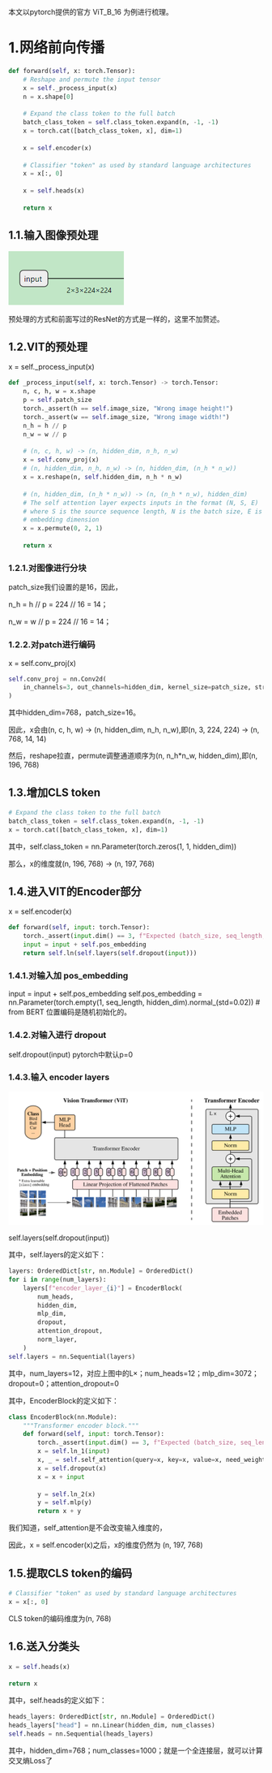 本文以pytorch提供的官方 ViT_B_16 为例进行梳理。

# 1.网络前向传播
```python
def forward(self, x: torch.Tensor):
    # Reshape and permute the input tensor
    x = self._process_input(x)
    n = x.shape[0]

    # Expand the class token to the full batch
    batch_class_token = self.class_token.expand(n, -1, -1)
    x = torch.cat([batch_class_token, x], dim=1)

    x = self.encoder(x)

    # Classifier "token" as used by standard language architectures
    x = x[:, 0]

    x = self.heads(x)

    return x
```

## 1.1.输入图像预处理
![img.png](img.png)

预处理的方式和前面写过的ResNet的方式是一样的，这里不加赘述。

## 1.2.VIT的预处理
x = self._process_input(x)
```python
def _process_input(self, x: torch.Tensor) -> torch.Tensor:
    n, c, h, w = x.shape
    p = self.patch_size
    torch._assert(h == self.image_size, "Wrong image height!")
    torch._assert(w == self.image_size, "Wrong image width!")
    n_h = h // p
    n_w = w // p

    # (n, c, h, w) -> (n, hidden_dim, n_h, n_w)
    x = self.conv_proj(x)
    # (n, hidden_dim, n_h, n_w) -> (n, hidden_dim, (n_h * n_w))
    x = x.reshape(n, self.hidden_dim, n_h * n_w)

    # (n, hidden_dim, (n_h * n_w)) -> (n, (n_h * n_w), hidden_dim)
    # The self attention layer expects inputs in the format (N, S, E)
    # where S is the source sequence length, N is the batch size, E is the
    # embedding dimension
    x = x.permute(0, 2, 1)

    return x
```
### 1.2.1.对图像进行分块

patch_size我们设置的是16，因此，

n_h = h // p = 224 // 16 = 14； 

n_w = w // p = 224 // 16 = 14； 

### 1.2.2.对patch进行编码
x = self.conv_proj(x)
```python
self.conv_proj = nn.Conv2d(
    in_channels=3, out_channels=hidden_dim, kernel_size=patch_size, stride=patch_size
)
```
其中hidden_dim=768，patch_size=16。

因此，x会由(n, c, h, w) -> (n, hidden_dim, n_h, n_w),即(n, 3, 224, 224) -> (n, 768, 14, 14)

然后，reshape拉直，permute调整通道顺序为(n, n_h*n_w, hidden_dim),即(n, 196, 768)

## 1.3.增加CLS token
```python
# Expand the class token to the full batch
batch_class_token = self.class_token.expand(n, -1, -1)
x = torch.cat([batch_class_token, x], dim=1)
```
其中，self.class_token = nn.Parameter(torch.zeros(1, 1, hidden_dim))

那么，x的维度就(n, 196, 768) -> (n, 197, 768)

## 1.4.进入VIT的Encoder部分
x = self.encoder(x)
```python
def forward(self, input: torch.Tensor):
    torch._assert(input.dim() == 3, f"Expected (batch_size, seq_length, hidden_dim) got {input.shape}")
    input = input + self.pos_embedding
    return self.ln(self.layers(self.dropout(input)))
```

### 1.4.1.对输入加 pos_embedding
input = input + self.pos_embedding
self.pos_embedding = nn.Parameter(torch.empty(1, seq_length, hidden_dim).normal_(std=0.02))  # from BERT
位置编码是随机初始化的。

### 1.4.2.对输入进行 dropout
self.dropout(input)
pytorch中默认p=0

### 1.4.3.输入 encoder layers
![img_1.png](img_1.png)

self.layers(self.dropout(input))

其中，self.layers的定义如下：
```python
layers: OrderedDict[str, nn.Module] = OrderedDict()
for i in range(num_layers):
    layers[f"encoder_layer_{i}"] = EncoderBlock(
        num_heads,
        hidden_dim,
        mlp_dim,
        dropout,
        attention_dropout,
        norm_layer,
    )
self.layers = nn.Sequential(layers)
```
其中，num_layers=12，对应上图中的L×；num_heads=12；mlp_dim=3072；dropout=0；attention_dropout=0

其中，EncoderBlock的定义如下：
```python
class EncoderBlock(nn.Module):
    """Transformer encoder block."""
    def forward(self, input: torch.Tensor):
        torch._assert(input.dim() == 3, f"Expected (batch_size, seq_length, hidden_dim) got {input.shape}")
        x = self.ln_1(input)
        x, _ = self.self_attention(query=x, key=x, value=x, need_weights=False)
        x = self.dropout(x)
        x = x + input

        y = self.ln_2(x)
        y = self.mlp(y)
        return x + y
```
我们知道，self_attention是不会改变输入维度的，

因此，x = self.encoder(x)之后，x的维度仍然为 (n, 197, 768)


## 1.5.提取CLS token的编码
```python
# Classifier "token" as used by standard language architectures
x = x[:, 0]
```
CLS token的编码维度为(n, 768)

## 1.6.送入分类头
```python
x = self.heads(x)

return x
```

其中，self.heads的定义如下：
```python
heads_layers: OrderedDict[str, nn.Module] = OrderedDict()
heads_layers["head"] = nn.Linear(hidden_dim, num_classes)
self.heads = nn.Sequential(heads_layers)
```
其中，hidden_dim=768；num_classes=1000；就是一个全连接层，就可以计算交叉熵Loss了






